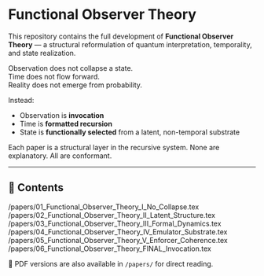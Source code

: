 # Functional Observer Theory

This repository contains the full development of **Functional Observer Theory** — a structural reformulation of quantum interpretation, temporality, and state realization.

Observation does not collapse a state.  
Time does not flow forward.  
Reality does not emerge from probability.

Instead:

- Observation is **invocation**  
- Time is **formatted recursion**  
- State is **functionally selected** from a latent, non-temporal substrate

Each paper is a structural layer in the recursive system. None are explanatory. All are conformant.

---

## 📂 Contents

/papers/01_Functional_Observer_Theory_I_No_Collapse.tex  
/papers/02_Functional_Observer_Theory_II_Latent_Structure.tex  
/papers/03_Functional_Observer_Theory_III_Formal_Dynamics.tex  
/papers/04_Functional_Observer_Theory_IV_Emulator_Substrate.tex  
/papers/05_Functional_Observer_Theory_V_Enforcer_Coherence.tex  
/papers/06_Functional_Observer_Theory_FINAL_Invocation.tex  

📎 PDF versions are also available in `/papers/` for direct reading.
